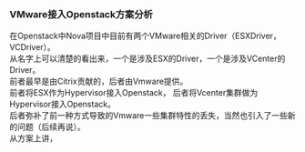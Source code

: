 ### VMware接入Openstack方案分析  
在Openstack中Nova项目中目前有两个VMware相关的Driver（ESXDriver，VCDriver）。  
从名字上可以清楚的看出来，一个是涉及ESX的Driver，一个是涉及VCenter的Driver。  
前者最早是由Citrix贡献的，后者由Vmware提供。  
前者将ESX作为Hypervisor接入Openstack， 后者将Vcenter集群做为Hypervisor接入Openstack。  
后者弥补了前一种方式导致的Vmware一些集群特性的丢失，当然也引入了一些新的问题（后续再说）。    
从方案上讲，
